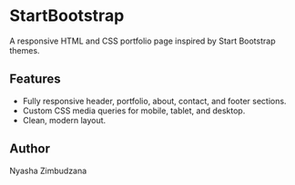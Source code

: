 # StartBootstrap

A responsive HTML and CSS portfolio page inspired by Start Bootstrap themes.

## Features
- Fully responsive header, portfolio, about, contact, and footer sections.
- Custom CSS media queries for mobile, tablet, and desktop.
- Clean, modern layout.

## Author
Nyasha Zimbudzana
